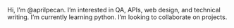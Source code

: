 Hi, I’m @aprilpecan.
I’m interested in QA, APIs, web design, and technical writing.
I’m currently learning python.
I’m looking to collaborate on projects.

<!---
aprilpecan/aprilpecan is a ✨ special ✨ repository because its `README.md` (this file) appears on your GitHub profile.
You can click the Preview link to take a look at your changes.
--->
